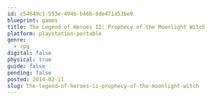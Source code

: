 ```yaml
---
id: c54649c1-553e-494b-b46b-8de471a53be9
blueprint: games
title: The Legend of Heroes II: Prophecy of the Moonlight Witch
platform: playstation-portable
genre:
  - rpg
digital: false
physical: true
guide: false
pending: false
posted: 2014-02-11
slug: the-legend-of-heroes-ii-prophecy-of-the-moonlight-witch
---
```

